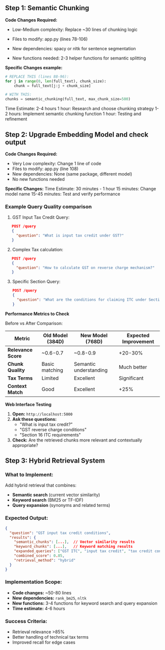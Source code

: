 ## Step 1: Semantic Chunking

**Code Changes Required:**

- Low-Medium complexity: Replace ~30 lines of chunking logic

- Files to modify: app.py (lines 78-106)

- New dependencies: spacy or nltk for sentence segmentation

- New functions needed: 2-3 helper functions for semantic splitting

**Specific Changes example:**

```python
# REPLACE THIS (lines 88-96):
for j in range(0, len(full_text), chunk_size):
    chunk = full_text[j:j + chunk_size]

# WITH THIS:
chunks = semantic_chunking(full_text, max_chunk_size=500)
```

Time Estimate: 2-4 hours
1 hour: Research and choose chunking strategy
1-2 hours: Implement semantic chunking function
1 hour: Testing and refinement

## Step 2: Upgrade Embedding Model and check output

**Code Changes Required:**

- Very Low complexity: Change 1 line of code
- Files to modify: app.py (line 108)
- New dependencies: None (same package, different model)
- No new functions needed

**Specific Changes:**
Time Estimate: 30 minutes - 1 hour
15 minutes: Change model name
15-45 minutes: Test and verify performance

### Example Query Quality comparison

1. GST Input Tax Credit Query:

```json
   POST /query
   {
     "question": "What is input tax credit under GST?"
   }
```

2. Complex Tax calculation:

```json
   POST /query
   {
     "question": "How to calculate GST on reverse charge mechanism?"
   }
```

3. Specific Section Query:
   ```json
   POST /query
   {
     "question": "What are the conditions for claiming ITC under Section 16?"
   }
   ```

**Performance Metrics to Check**

Before vs After Comparison:

| Metric              | Old Model (384D) | New Model (768D)       | Expected Improvement |
| ------------------- | ---------------- | ---------------------- | -------------------- |
| **Relevance Score** | ~0.6-0.7         | ~0.8-0.9               | +20-30%              |
| **Chunk Quality**   | Basic matching   | Semantic understanding | Much better          |
| **Tax Terms**       | Limited          | Excellent              | Significant          |
| **Context Match**   | Good             | Excellent              | +25%                 |

**Web Interface Testing**

1. **Open:** `http://localhost:5000`
2. **Ask these questions:**
   - "What is input tax credit?"
   - "GST reverse charge conditions"
   - "Section 16 ITC requirements"
3. **Check:** Are the retrieved chunks more relevant and contextually appropriate?

## Step 3: Hybrid Retrieval System

### **What to Implement:**

Add hybrid retrieval that combines:

- **Semantic search** (current vector similarity)
- **Keyword search** (BM25 or TF-IDF)
- **Query expansion** (synonyms and related terms)

### **Expected Output:**

```json
{
  "question": "GST input tax credit conditions",
  "results": {
    "semantic_chunks": [...],  // Vector similarity results
    "keyword_chunks": [...],   // Keyword matching results
    "expanded_queries": ["GST ITC", "input tax credit", "tax credit conditions"],
    "combined_score": 0.85,
    "retrieval_method": "hybrid"
  }
}
```

### **Implementation Scope:**

- **Code changes:** ~50-80 lines
- **New dependencies:** `rank_bm25`, `nltk`
- **New functions:** 3-4 functions for keyword search and query expansion
- **Time estimate:** 4-6 hours

### **Success Criteria:**

- Retrieval relevance >85%
- Better handling of technical tax terms
- Improved recall for edge cases
